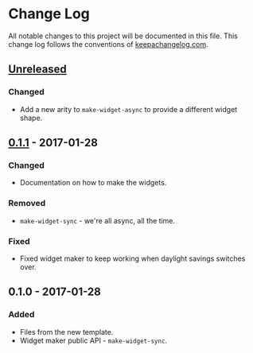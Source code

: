 # Change Log
All notable changes to this project will be documented in this file. This change log follows the conventions of [keepachangelog.com](http://keepachangelog.com/).

## [Unreleased]
### Changed
- Add a new arity to `make-widget-async` to provide a different widget shape.

## [0.1.1] - 2017-01-28
### Changed
- Documentation on how to make the widgets.

### Removed
- `make-widget-sync` - we're all async, all the time.

### Fixed
- Fixed widget maker to keep working when daylight savings switches over.

## 0.1.0 - 2017-01-28
### Added
- Files from the new template.
- Widget maker public API - `make-widget-sync`.

[Unreleased]: https://github.com/your-name/tictag-client/compare/0.1.1...HEAD
[0.1.1]: https://github.com/your-name/tictag-client/compare/0.1.0...0.1.1
